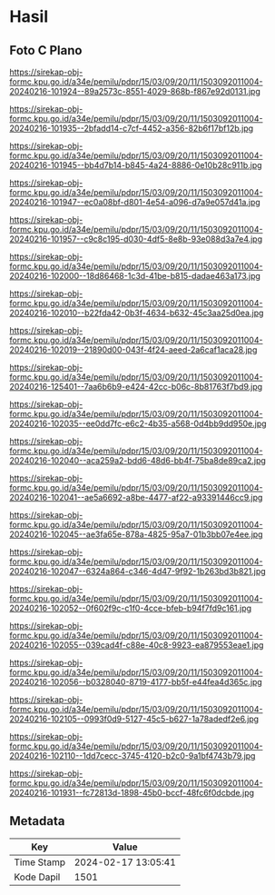 # Hasil

## Foto C Plano

https://sirekap-obj-formc.kpu.go.id/a34e/pemilu/pdpr/15/03/09/20/11/1503092011004-20240216-101924--89a2573c-8551-4029-868b-f867e92d0131.jpg

https://sirekap-obj-formc.kpu.go.id/a34e/pemilu/pdpr/15/03/09/20/11/1503092011004-20240216-101935--2bfadd14-c7cf-4452-a356-82b6f17bf12b.jpg

https://sirekap-obj-formc.kpu.go.id/a34e/pemilu/pdpr/15/03/09/20/11/1503092011004-20240216-101945--bb4d7b14-b845-4a24-8886-0e10b28c911b.jpg

https://sirekap-obj-formc.kpu.go.id/a34e/pemilu/pdpr/15/03/09/20/11/1503092011004-20240216-101947--ec0a08bf-d801-4e54-a096-d7a9e057d41a.jpg

https://sirekap-obj-formc.kpu.go.id/a34e/pemilu/pdpr/15/03/09/20/11/1503092011004-20240216-101957--c9c8c195-d030-4df5-8e8b-93e088d3a7e4.jpg

https://sirekap-obj-formc.kpu.go.id/a34e/pemilu/pdpr/15/03/09/20/11/1503092011004-20240216-102000--18d86468-1c3d-41be-b815-dadae463a173.jpg

https://sirekap-obj-formc.kpu.go.id/a34e/pemilu/pdpr/15/03/09/20/11/1503092011004-20240216-102010--b22fda42-0b3f-4634-b632-45c3aa25d0ea.jpg

https://sirekap-obj-formc.kpu.go.id/a34e/pemilu/pdpr/15/03/09/20/11/1503092011004-20240216-102019--21890d00-043f-4f24-aeed-2a6caf1aca28.jpg

https://sirekap-obj-formc.kpu.go.id/a34e/pemilu/pdpr/15/03/09/20/11/1503092011004-20240216-125401--7aa6b6b9-e424-42cc-b06c-8b81763f7bd9.jpg

https://sirekap-obj-formc.kpu.go.id/a34e/pemilu/pdpr/15/03/09/20/11/1503092011004-20240216-102035--ee0dd7fc-e6c2-4b35-a568-0d4bb9dd950e.jpg

https://sirekap-obj-formc.kpu.go.id/a34e/pemilu/pdpr/15/03/09/20/11/1503092011004-20240216-102040--aca259a2-bdd6-48d6-bb4f-75ba8de89ca2.jpg

https://sirekap-obj-formc.kpu.go.id/a34e/pemilu/pdpr/15/03/09/20/11/1503092011004-20240216-102041--ae5a6692-a8be-4477-af22-a93391446cc9.jpg

https://sirekap-obj-formc.kpu.go.id/a34e/pemilu/pdpr/15/03/09/20/11/1503092011004-20240216-102045--ae3fa65e-878a-4825-95a7-01b3bb07e4ee.jpg

https://sirekap-obj-formc.kpu.go.id/a34e/pemilu/pdpr/15/03/09/20/11/1503092011004-20240216-102047--6324a864-c346-4d47-9f92-1b263bd3b821.jpg

https://sirekap-obj-formc.kpu.go.id/a34e/pemilu/pdpr/15/03/09/20/11/1503092011004-20240216-102052--0f602f9c-c1f0-4cce-bfeb-b94f7fd9c161.jpg

https://sirekap-obj-formc.kpu.go.id/a34e/pemilu/pdpr/15/03/09/20/11/1503092011004-20240216-102055--039cad4f-c88e-40c8-9923-ea879553eae1.jpg

https://sirekap-obj-formc.kpu.go.id/a34e/pemilu/pdpr/15/03/09/20/11/1503092011004-20240216-102056--b0328040-8719-4177-bb5f-e44fea4d365c.jpg

https://sirekap-obj-formc.kpu.go.id/a34e/pemilu/pdpr/15/03/09/20/11/1503092011004-20240216-102105--0993f0d9-5127-45c5-b627-1a78adedf2e6.jpg

https://sirekap-obj-formc.kpu.go.id/a34e/pemilu/pdpr/15/03/09/20/11/1503092011004-20240216-102110--1dd7cecc-3745-4120-b2c0-9a1bf4743b79.jpg

https://sirekap-obj-formc.kpu.go.id/a34e/pemilu/pdpr/15/03/09/20/11/1503092011004-20240216-101931--fc72813d-1898-45b0-bccf-48fc6f0dcbde.jpg


## Metadata

| Key        | Value               |
| ---------- | ------------------- |
| Time Stamp | 2024-02-17 13:05:41 |
| Kode Dapil | 1501                |



